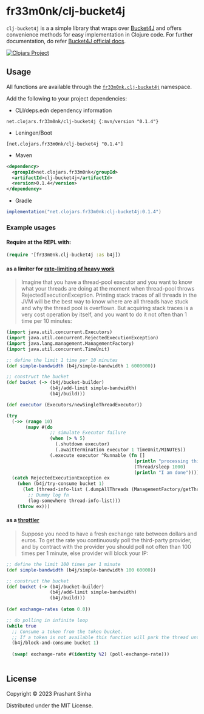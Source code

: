# fr33m0nk/clj-bucket4j

`clj-bucket4j` is a a simple library that wraps over [Bucket4J](https://github.com/bucket4j/bucket4j/) and offers convenience methods for easy implementation in Clojure code.
For further documentation, do refer [Bucket4J official docs](https://bucket4j.com/).

[![Clojars Project](https://img.shields.io/clojars/v/net.clojars.fr33m0nk/clj-bucket4j.svg)](https://clojars.org/net.clojars.fr33m0nk/clj-bucket4j)
## Usage

All functions are available through the [`fr33m0nk.clj-bucket4j`](./src/fr33m0nk/clj_bucket4j.clj) namespace.

Add the following to your project dependencies:

- CLI/deps.edn dependency information
```
net.clojars.fr33m0nk/clj-bucket4j {:mvn/version "0.1.4"}
```
- Leningen/Boot
```
[net.clojars.fr33m0nk/clj-bucket4j "0.1.4"]
```
- Maven
```xml
<dependency>
  <groupId>net.clojars.fr33m0nk</groupId>
  <artifactId>clj-bucket4j</artifactId>
  <version>0.1.4</version>
</dependency>
```
- Gradle
```groovy
implementation("net.clojars.fr33m0nk:clj-bucket4j:0.1.4")
```

### Example usages

#### Require at the REPL with:
```clojure
(require '[fr33m0nk.clj-bucket4j :as b4j])
```

#### as a limiter for [rate-limiting of heavy work](https://bucket4j.com/8.3.0/toc.html#create-your-first-bucket-limiting-the-rate-of-heavy-work)

>Imagine that you have a thread-pool executor and you want to know what your threads are doing at the moment when thread-pool throws RejectedExecutionException. Printing stack traces of all threads in the JVM will be the best way to know where are all threads have stuck and why the thread pool is overflown. But acquiring stack traces is a very cost operation by itself, and you want to do it not often than 1 time per 10 minutes:
```clojure
(import java.util.concurrent.Executors)
(import java.util.concurrent.RejectedExecutionException)
(import java.lang.management.ManagementFactory)
(import java.util.concurrent.TimeUnit)

;; define the limit 1 time per 10 minutes
(def simple-bandwidth (b4j/simple-bandwidth 1 6000000))

;; construct the bucket
(def bucket (-> (b4j/bucket-builder)
                (b4j/add-limit simple-bandwidth)
                (b4j/build)))

(def executor (Executors/newSingleThreadExecutor))

(try
  (->> (range 10)
       (mapv #(do
                ;; simulate Executor failure
                (when (> % 5)
                  (.shutdown executor)
                  (.awaitTermination executor 1 TimeUnit/MINUTES))
                (.execute executor ^Runnable (fn []
                                               (println "processing this " %)
                                               (Thread/sleep 1000)
                                               (println "I am done"))))))
  (catch RejectedExecutionException ex
    (when (b4j/try-consume bucket 1)
      (let [thread-info-list (.dumpAllThreads (ManagementFactory/getThreadMXBean) true true)]
        ;; Dummy log fn
        (log-somewhere thread-info-list)))
    (throw ex)))


```

#### as a [throttler](https://bucket4j.com/8.3.0/toc.html#using-bucket-as-throttler)

> Suppose you need to have a fresh exchange rate between dollars and euros. To get the rate you continuously poll the third-party provider, and by contract with the provider you should poll not often than 100 times per 1 minute, else provider will block your IP:

```clojure
;; define the limit 100 times per 1 minute
(def simple-bandwidth (b4j/simple-bandwidth 100 60000))

;; construct the bucket
(def bucket (-> (b4j/bucket-builder)
                (b4j/add-limit simple-bandwidth)
                (b4j/build)))
                 
(def exchange-rates (atom 0.0))                 

;; do polling in infinite loop
(while true
  ;; Consume a token from the token bucket.
  ;; If a token is not available this function will park the thread until the refill adds one to the bucket.
  (b4j/block-and-consume bucket 1)
  
  (swap! exchange-rate #(identity %2) (poll-exchange-rate)))
  
```

## License

Copyright © 2023 Prashant Sinha

Distributed under the MIT License.

